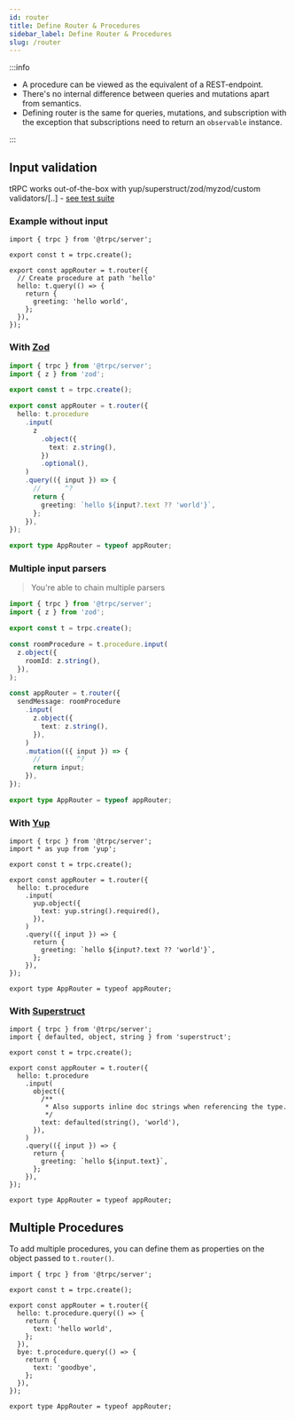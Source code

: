 ```yaml
---
id: router
title: Define Router & Procedures
sidebar_label: Define Router & Procedures
slug: /router
---
```


:::info

- A procedure can be viewed as the equivalent of a REST-endpoint.
- There's no internal difference between queries and mutations apart from semantics.
- Defining router is the same for queries, mutations, and subscription with the exception that subscriptions need to return an `observable` instance.

:::

## Input validation

tRPC works out-of-the-box with yup/superstruct/zod/myzod/custom validators/[..] - [see test suite](https://github.com/trpc/trpc/blob/main/packages/server/test/validators.test.ts)

### Example without input

```tsx
import { trpc } from '@trpc/server';

export const t = trpc.create();

export const appRouter = t.router({
  // Create procedure at path 'hello'
  hello: t.query(() => {
    return {
      greeting: 'hello world',
    };
  }),
});
```

### With [Zod](https://github.com/colinhacks/zod)

```ts twoslash
import { trpc } from '@trpc/server';
import { z } from 'zod';

export const t = trpc.create();

export const appRouter = t.router({
  hello: t.procedure
    .input(
      z
        .object({
          text: z.string(),
        })
        .optional(),
    )
    .query(({ input }) => {
      //      ^?
      return {
        greeting: `hello ${input?.text ?? 'world'}`,
      };
    }),
});

export type AppRouter = typeof appRouter;
```

### Multiple input parsers

> You're able to chain multiple parsers


```ts twoslash title='server.ts'
import { trpc } from '@trpc/server';
import { z } from 'zod';

export const t = trpc.create();

const roomProcedure = t.procedure.input(
  z.object({
    roomId: z.string(),
  }),
);

const appRouter = t.router({
  sendMessage: roomProcedure
    .input(
      z.object({
        text: z.string(),
      }),
    )
    .mutation(({ input }) => {
      //         ^?
      return input;
    }),
});

export type AppRouter = typeof appRouter;
```
### With [Yup](https://github.com/jquense/yup)

```tsx
import { trpc } from '@trpc/server';
import * as yup from 'yup';

export const t = trpc.create();

export const appRouter = t.router({
  hello: t.procedure
    .input(
      yup.object({
        text: yup.string().required(),
      }),
    )
    .query(({ input }) => {
      return {
        greeting: `hello ${input?.text ?? 'world'}`,
      };
    }),
});

export type AppRouter = typeof appRouter;
```

### With [Superstruct](https://github.com/ianstormtaylor/superstruct)

```tsx
import { trpc } from '@trpc/server';
import { defaulted, object, string } from 'superstruct';

export const t = trpc.create();

export const appRouter = t.router({
  hello: t.procedure
    .input(
      object({
        /**
         * Also supports inline doc strings when referencing the type.
         */
        text: defaulted(string(), 'world'),
      }),
    )
    .query(({ input }) => {
      return {
        greeting: `hello ${input.text}`,
      };
    }),
});

export type AppRouter = typeof appRouter;
```

## Multiple Procedures

To add multiple procedures, you can define them as properties on the object passed to `t.router()`.

```tsx
import { trpc } from '@trpc/server';

export const t = trpc.create();

export const appRouter = t.router({
  hello: t.procedure.query(() => {
    return {
      text: 'hello world',
    };
  }),
  bye: t.procedure.query(() => {
    return {
      text: 'goodbye',
    };
  }),
});

export type AppRouter = typeof appRouter;
```
